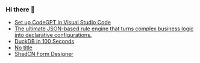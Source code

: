 ### Hi there 👋

<!-- daily.dev BOOKMARKS:START -->
- [Set up CodeGPT in Visual Studio Code](https://app.daily.dev/posts/qc8RVYCeT?utm_source=rss&utm_medium=bookmarks&utm_campaign=PnGboN99PhXCxFrWGGg2C)
- [The ultimate JSON-based rule engine that turns complex business logic into declarative configurations.](https://app.daily.dev/posts/aNJ3jdKN8?utm_source=rss&utm_medium=bookmarks&utm_campaign=PnGboN99PhXCxFrWGGg2C)
- [DuckDB in 100 Seconds](https://app.daily.dev/posts/c59vGEgY8?utm_source=rss&utm_medium=bookmarks&utm_campaign=PnGboN99PhXCxFrWGGg2C)
- [No title](https://app.daily.dev/posts/Qonxtmeg9?utm_source=rss&utm_medium=bookmarks&utm_campaign=PnGboN99PhXCxFrWGGg2C)
- [ShadCN Form Designer](https://app.daily.dev/posts/5jqd2GQdq?utm_source=rss&utm_medium=bookmarks&utm_campaign=PnGboN99PhXCxFrWGGg2C)
<!-- daily.dev BOOKMARKS:END -->

<!--
**dinesh4monto/dinesh4monto** is a ✨ _special_ ✨ repository because its `README.md` (this file) appears on your GitHub profile.

Here are some ideas to get you started:

- 🔭 I’m currently working on ...
- 🌱 I’m currently learning ...
- 👯 I’m looking to collaborate on ...
- 🤔 I’m looking for help with ...
- 💬 Ask me about ...
- 📫 How to reach me: ...
- 😄 Pronouns: ...
- ⚡ Fun fact: ...
-->
